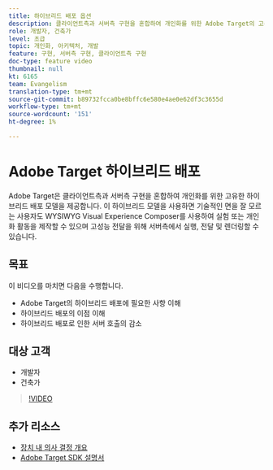 ```yaml
---
title: 하이브리드 배포 옵션
description: 클라이언트측과 서버측 구현을 혼합하여 개인화를 위한 Adobe Target의 고유한 하이브리드 배포 모델에 대해 알아보려면 이 비디오를 보십시오.
role: 개발자, 건축가
level: 초급
topic: 개인화, 아키텍처, 개발
feature: 구현, 서버측 구현, 클라이언트측 구현
doc-type: feature video
thumbnail: null
kt: 6165
team: Evangelism
translation-type: tm+mt
source-git-commit: b89732fcca0be8bffc6e580e4ae0e62df3c3655d
workflow-type: tm+mt
source-wordcount: '151'
ht-degree: 1%

---
```



# Adobe Target 하이브리드 배포

Adobe Target은 클라이언트측과 서버측 구현을 혼합하여 개인화를 위한 고유한 하이브리드 배포 모델을 제공합니다. 이 하이브리드 모델을 사용하면 기술적인 면을 잘 모르는 사용자도 WYSIWYG Visual Experience Composer를 사용하여 실험 또는 개인화 활동을 제작할 수 있으며 고성능 전달을 위해 서버측에서 실행, 전달 및 렌더링할 수 있습니다. 

## 목표

이 비디오를 마치면 다음을 수행합니다.

* Adobe Target의 하이브리드 배포에 필요한 사항 이해
* 하이브리드 배포의 이점 이해
* 하이브리드 배포로 인한 서버 호출의 감소

## 대상 고객

* 개발자
* 건축가

>[!VIDEO](https://video.tv.adobe.com/v/41698/?quality=12)

## 추가 리소스

* [장치 내 의사 결정 개요](https://experienceleague.adobe.com/docs/target-learn/tutorials/implementation/on-device-decisioning-overview.html?lang=en#implementation)
* [Adobe Target SDK 설명서](https://adobetarget-sdks.gitbook.io/docs/on-device-decisioning/introduction-to-on-device-decisioning)
